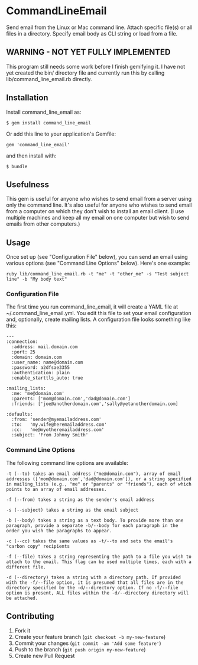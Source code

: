 # CommandLineEmail

Send email from the Linux or Mac command line. Attach specific file(s) or all files in a directory. Specify email body as CLI string or load from a file.

## WARNING - NOT YET FULLY IMPLEMENTED

This program still needs some work before I finish gemifying it. I have not yet created the bin/ directory file and currently run this by calling lib/command_line_email.rb directly.

## Installation

Install command_line_email as:

    $ gem install command_line_email

Or add this line to your application's Gemfile:

    gem 'command_line_email'

and then install with:

    $ bundle

## Usefulness

This gem is useful for anyone who wishes to send email from a server using only the command line. It's also useful for anyone who wishes to send email from a computer on which they don't wish to install an email client. (I use multiple machines and keep all my email on one computer but wish to send emails from other computers.)

## Usage

Once set up (see "Configuration File" below), you can send an email using various options (see "Command Line Options" below). Here's one example:

    ruby lib/command_line_email.rb -t "me" -t "other_me" -s "Test subject line" -b "My body text"

### Configuration File

The first time you run command_line_email, it will create a YAML file at ~/.command_line_email.yml. You edit this file to set your email configuration and, optionally, create mailing lists. A configuration file looks something like this:

    ---
    :connection:
      :address: mail.domain.com
      :port: 25
      :domain: domain.com
      :user_name: name@domain.com
      :password: a2dfsae3355
      :authentication: plain
      :enable_starttls_auto: true

    :mailing_lists:
      :me: 'me@domain.com'
      :parents: ['mom@domain.com','dad@domain.com']
      :friends: ['joe@anotherdomain.com','sally@yetanotherdomain.com]

    :defaults:
      :from: 'sender@myemailaddress.com'
      :to:   'my.wife@heremailaddress.com'
      :cc:   'me@myotheremailaddress.com'
      :subject: 'From Johnny Smith'

### Command Line Options

The following command line options are available:

    -t (--to) takes an email address ("me@domain.com"), array of email addresses (['mom@domain.com','dad@domain.com']), or a string specified in mailing_lists (e.g., "me" or "parents" or "friends"), each of which points to an array of email addresses.

    -f (--from) takes a string as the sender's email address

    -s (--subject) takes a string as the email subject

    -b (--body) takes a string as a text body. To provide more than one paragraph, provide a separate -b/--body for each paragraph in the order you wish the paragraphs to appear.

    -c (--cc) takes the same values as -t/--to and sets the email's "carbon copy" recipients

    -f (--file) takes a string representing the path to a file you wish to attach to the email. This flag can be used multiple times, each with a different file.

    -d (--directory) takes a string with a directory path. If provided with the -f/--file option, it is presumed that all files are in the directory specified by the -d/--directory option. If no -f/--file option is present, ALL files within the -d/--directory directory will be attached.

## Contributing

1. Fork it
2. Create your feature branch (`git checkout -b my-new-feature`)
3. Commit your changes (`git commit -am 'Add some feature'`)
4. Push to the branch (`git push origin my-new-feature`)
5. Create new Pull Request
